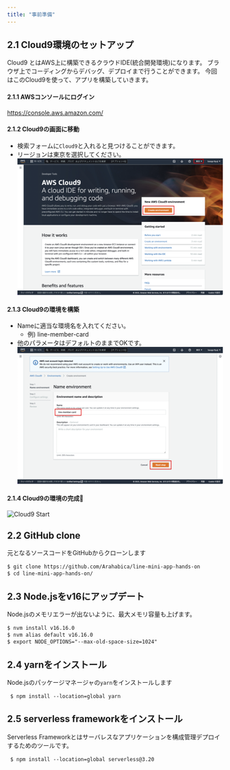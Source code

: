 ```yaml
---
title: "事前準備"
---
```

## 2.1 Cloud9環境のセットアップ
Cloud9 とはAWS上に構築できるクラウドIDE(統合開発環境)になります。
ブラウザ上でコーディングからデバッグ、デプロイまで行うことができます。
今回はこのCloud9を使って、アプリを構築していきます。

#### 2.1.1 AWSコンソールにログイン

https://console.aws.amazon.com/

#### 2.1.2 Cloud9の画面に移動
* 検索フォームに`Cloud9`と入れると見つけることができます。
* リージョンは東京を選択してください。
  ![Cloud9 TOP](/images/cloud9_01.png)

#### 2.1.3 Cloud9の環境を構築
* Nameに適当な環境名を入れてください。
    * 例) line-member-card
* 他のパラメータはデフォルトのままでOKです。
  ![Cloud9 Setting](/images/cloud9_02.png)


#### 2.1.4 Cloud9の環境の完成🎉
![Cloud9 Start](https://storage.googleapis.com/zenn-user-upload/3yz1mrkyvg6t0bqjkphxw92cxnkp)


## 2.2 GitHub clone

元となるソースコードをGitHubからクローンします
```sh:~/environment
$ git clone https://github.com/Arahabica/line-mini-app-hands-on
$ cd line-mini-app-hands-on/
```
## 2.3 Node.jsをv16にアップデート

Node.jsのメモリエラーが出ないように、最大メモリ容量も上げます。
```sh:~/environment/line-mini-app-hands-on
$ nvm install v16.16.0
$ nvm alias default v16.16.0
$ export NODE_OPTIONS="--max-old-space-size=1024"
```


## 2.4 yarnをインストール

Node.jsのパッケージマネージャの`yarn`をインストールします
```sh:~/environment/line-member-card-hands-on
 $ npm install --location=global yarn
 ```


## 2.5 serverless frameworkをインストール
Serverless Frameworkとはサーバレスなアプリケーションを構成管理デプロイするためのツールです。

```sh:~/environment/line-member-card-hands-on
 $ npm install --location=global serverless@3.20
 ```
 